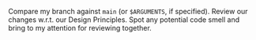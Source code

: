 Compare my branch against `main` (or `$ARGUMENTS`, if specified). Review our changes w.r.t. our Design Principles. Spot any potential code smell and bring to my attention for reviewing together.
